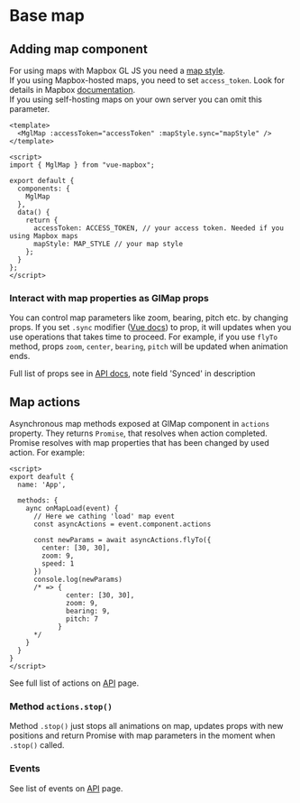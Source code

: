 # Base map

## Adding map component

For using maps with Mapbox GL JS you need a [map style](https://mapbox.com/mapbox-gl-js/style-spec).  
If you using Mapbox-hosted maps, you need to set `access_token`. Look for details in Mapbox [documentation](https://mapbox.com/help/define-access-token/).  
If you using self-hosting maps on your own server you can omit this parameter.

```vue{2}
<template>
  <MglMap :accessToken="accessToken" :mapStyle.sync="mapStyle" />
</template>

<script>
import { MglMap } from "vue-mapbox";

export default {
  components: {
    MglMap
  },
  data() {
    return {
      accessToken: ACCESS_TOKEN, // your access token. Needed if you using Mapbox maps
      mapStyle: MAP_STYLE // your map style
    };
  }
};
</script>
```

### Interact with map properties as GlMap props

You can control map parameters like zoom, bearing, pitch etc. by changing props.
If you set `.sync` modifier ([Vue docs](https://vuejs.org/v2/guide/components.html#sync-Modifier)) to prop, it will updates when you use operations that takes time to proceed. For example, if you use `flyTo` method, props `zoom`, `center`, `bearing`, `pitch` will be updated when animation ends.

<!-- See example with flyTo:
example with flyTo -->

Full list of props see in [API docs](/api/glmap.md#props), note field 'Synced' in description

## Map actions

Asynchronous map methods exposed at GlMap component in `actions` property. They returns `Promise`, that resolves when action completed.
Promise resolves with map properties that has been changed by used action.
For example:

```vue{2}
<script>
export deafult {
  name: 'App',

  methods: {
    aync onMapLoad(event) {
      // Here we cathing 'load' map event
      const asyncActions = event.component.actions

      const newParams = await asyncActions.flyTo({
        center: [30, 30],
        zoom: 9,
        speed: 1
      })
      console.log(newParams)
      /* => {
              center: [30, 30],
              zoom: 9,
              bearing: 9,
              pitch: 7
            }
      */
    }
  }
}
</script>
```

See full list of actions on [API](/api/glmap.md#actions) page.

### Method `actions.stop()`

Method `.stop()` just stops all animations on map, updates props with new positions and return Promise with map parameters in the moment when `.stop()` called.

### Events

See list of events on [API](/api/glmap.md#events) page.
